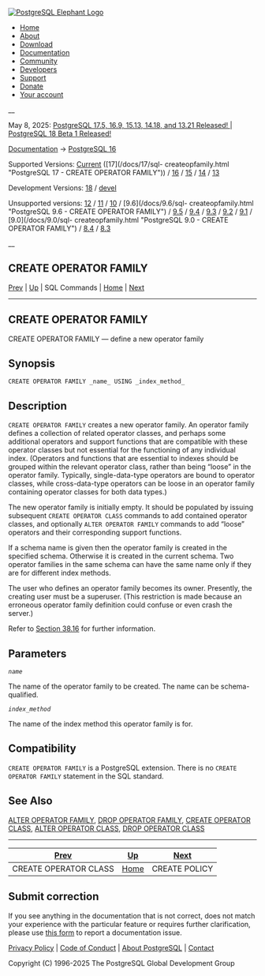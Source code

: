 [ ![PostgreSQL Elephant Logo](/media/img/about/press/elephant.png) ](/)

  * [Home](/ "Home")
  * [About](/about/ "About")
  * [Download](/download/ "Download")
  * [Documentation](/docs/ "Documentation")
  * [Community](/community/ "Community")
  * [Developers](/developer/ "Developers")
  * [Support](/support/ "Support")
  * [Donate](/about/donate/ "Donate")
  * [Your account](/account/ "Your account")

__

May 8, 2025: [ PostgreSQL 17.5, 16.9, 15.13, 14.18, and 13.21 Released! ](/about/news/postgresql-175-169-1513-1418-and-1321-released-3072/) | [ PostgreSQL 18 Beta 1 Released! ](/about/news/postgresql-18-beta-1-released-3070/)

[Documentation](/docs/ "Documentation") -> [PostgreSQL
16](/docs/16/index.html)

Supported Versions: [Current](/docs/current/sql-createopfamily.html
"PostgreSQL 17 - CREATE OPERATOR FAMILY") ([17](/docs/17/sql-
createopfamily.html "PostgreSQL 17 - CREATE OPERATOR FAMILY")) /
[16](/docs/16/sql-createopfamily.html "PostgreSQL 16 - CREATE OPERATOR
FAMILY") / [15](/docs/15/sql-createopfamily.html "PostgreSQL 15 - CREATE
OPERATOR FAMILY") / [14](/docs/14/sql-createopfamily.html "PostgreSQL 14 -
CREATE OPERATOR FAMILY") / [13](/docs/13/sql-createopfamily.html "PostgreSQL
13 - CREATE OPERATOR FAMILY")

Development Versions: [18](/docs/18/sql-createopfamily.html "PostgreSQL 18 -
CREATE OPERATOR FAMILY") / [devel](/docs/devel/sql-createopfamily.html
"PostgreSQL devel - CREATE OPERATOR FAMILY")

Unsupported versions: [12](/docs/12/sql-createopfamily.html "PostgreSQL 12 -
CREATE OPERATOR FAMILY") / [11](/docs/11/sql-createopfamily.html "PostgreSQL
11 - CREATE OPERATOR FAMILY") / [10](/docs/10/sql-createopfamily.html
"PostgreSQL 10 - CREATE OPERATOR FAMILY") / [9.6](/docs/9.6/sql-
createopfamily.html "PostgreSQL 9.6 - CREATE OPERATOR FAMILY") /
[9.5](/docs/9.5/sql-createopfamily.html "PostgreSQL 9.5 - CREATE OPERATOR
FAMILY") / [9.4](/docs/9.4/sql-createopfamily.html "PostgreSQL 9.4 - CREATE
OPERATOR FAMILY") / [9.3](/docs/9.3/sql-createopfamily.html "PostgreSQL 9.3 -
CREATE OPERATOR FAMILY") / [9.2](/docs/9.2/sql-createopfamily.html "PostgreSQL
9.2 - CREATE OPERATOR FAMILY") / [9.1](/docs/9.1/sql-createopfamily.html
"PostgreSQL 9.1 - CREATE OPERATOR FAMILY") / [9.0](/docs/9.0/sql-
createopfamily.html "PostgreSQL 9.0 - CREATE OPERATOR FAMILY") /
[8.4](/docs/8.4/sql-createopfamily.html "PostgreSQL 8.4 - CREATE OPERATOR
FAMILY") / [8.3](/docs/8.3/sql-createopfamily.html "PostgreSQL 8.3 - CREATE
OPERATOR FAMILY")

__

CREATE OPERATOR FAMILY  
---  
[Prev](sql-createopclass.html "CREATE OPERATOR CLASS")  | [Up](sql-commands.html "SQL Commands") | SQL Commands | [Home](index.html "PostgreSQL 16.9 Documentation") |  [Next](sql-createpolicy.html "CREATE POLICY")  
  
* * *

## CREATE OPERATOR FAMILY

CREATE OPERATOR FAMILY — define a new operator family

## Synopsis

    
    
    CREATE OPERATOR FAMILY _name_ USING _index_method_
    

## Description

`CREATE OPERATOR FAMILY` creates a new operator family. An operator family
defines a collection of related operator classes, and perhaps some additional
operators and support functions that are compatible with these operator
classes but not essential for the functioning of any individual index.
(Operators and functions that are essential to indexes should be grouped
within the relevant operator class, rather than being “loose” in the operator
family. Typically, single-data-type operators are bound to operator classes,
while cross-data-type operators can be loose in an operator family containing
operator classes for both data types.)

The new operator family is initially empty. It should be populated by issuing
subsequent `CREATE OPERATOR CLASS` commands to add contained operator classes,
and optionally `ALTER OPERATOR FAMILY` commands to add “loose” operators and
their corresponding support functions.

If a schema name is given then the operator family is created in the specified
schema. Otherwise it is created in the current schema. Two operator families
in the same schema can have the same name only if they are for different index
methods.

The user who defines an operator family becomes its owner. Presently, the
creating user must be a superuser. (This restriction is made because an
erroneous operator family definition could confuse or even crash the server.)

Refer to [Section 38.16](xindex.html "38.16. Interfacing Extensions to
Indexes") for further information.

## Parameters

_`name`_

    

The name of the operator family to be created. The name can be schema-
qualified.

_`index_method`_

    

The name of the index method this operator family is for.

## Compatibility

`CREATE OPERATOR FAMILY` is a PostgreSQL extension. There is no `CREATE
OPERATOR FAMILY` statement in the SQL standard.

## See Also

[ALTER OPERATOR FAMILY](sql-alteropfamily.html "ALTER OPERATOR FAMILY"), [DROP
OPERATOR FAMILY](sql-dropopfamily.html "DROP OPERATOR FAMILY"), [CREATE
OPERATOR CLASS](sql-createopclass.html "CREATE OPERATOR CLASS"), [ALTER
OPERATOR CLASS](sql-alteropclass.html "ALTER OPERATOR CLASS"), [DROP OPERATOR
CLASS](sql-dropopclass.html "DROP OPERATOR CLASS")

* * *

[Prev](sql-createopclass.html "CREATE OPERATOR CLASS")  | [Up](sql-commands.html "SQL Commands") |  [Next](sql-createpolicy.html "CREATE POLICY")  
---|---|---  
CREATE OPERATOR CLASS  | [Home](index.html "PostgreSQL 16.9 Documentation") |  CREATE POLICY  
  
## Submit correction

If you see anything in the documentation that is not correct, does not match
your experience with the particular feature or requires further clarification,
please use [this form](/account/comments/new/16/sql-createopfamily.html/) to
report a documentation issue.

[Privacy Policy](/about/privacypolicy) | [Code of Conduct](/about/policies/coc/) | [About PostgreSQL](/about/) | [Contact](/about/contact/)  

Copyright (C) 1996-2025 The PostgreSQL Global Development Group

